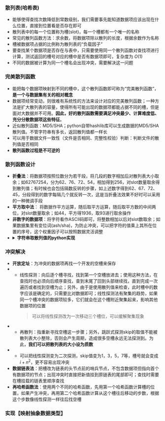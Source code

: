### 散列表(哈希表)
* 能够使得查找次数降低到常数级别，我们需要事先能知道数据项应该出现在什么位置，直接到位置看是否存在即可
* 散列表中的每一个位置称为槽(slot)，每一个槽都有一个唯一的名称
* 常见的散列函数方法：求余数，将数据项除以散列的长度，根据余数作为名称
* 槽被数据项占据的比例称为散列表的“负载因子”
* 要查找某个数据项是否存在与表中，只需要使用同一个散列函数对查找项进行计算，测试返回的槽号对应的槽中是否有数据项即可，复杂度为 $O(1)$
* 不同的数据被计算为同一个槽名会出现冲突，需要解决这一问题

### 完美散列函数
* 能把每个数据项映射到不同的槽中，这个散列函数即可称为“完美散列函数”，**是一个与数据集有关的相对概念**
* 数据项经常变动，则很难有系统性的方法来设计对应的完美散列函数；一种方法是扩大散列表的容量，使得所有可能出现的数据项都能占据不同的槽，但是面对大数据并不可用。**因此，好的散列函数需要满足冲突最少、计算难度低、充分分散数据项这些特征**。
* 近似散列函数：MD5/SHA；python自带hashlib库可以生成数据的MD5/SHA散列值。不管字符串有多长，返回散列值都一样长
* 可以用于数据文件一致性（文件是否相同、完整性校验）判断：判断文件的散列值是否相同
* **散列函数过程是不可逆的**

### 散列函数设计
* **折叠法**：将数据项按照位数分为若干段，将几段的数字相加后对散列表大小取余；如62767254，分为62、76、72、54，相加得到256，对slot数量取余得到散列值；有时候也会包括隔数反转的步骤，如上述数字得到62、67、72、45，分段得到的数字每隔几个就反转一次，这是当折叠法效果不好时可以采用的一种微调手段
* **平方取中法**： 将数据作平方运算，随后取平方运算，随后取平方数的中间两位，对slot数量取余；如44，平方得1936，取93进行取余操作
* **非数字的数据项**：将字符看作ASCⅡ码即可，将整数相加以后对slot数取余；如果数据集里有变位词(ash/sha)，为防止冲突，可以把字符的值乘上其所在位置的序号，这个权重因子可以按照数据灵活调整
* <details><summary><b>字符串取散列值的python实现</b></summary>
    <pre><code>
    def hash(astring, tablesize):  
        sum = 0 
        for pos in range(len(astring)):  
            sum = sum + ord(astring[pos]) 
        return sum%tablesize</code></pre></details>
  
### 冲突解决
* **开放定址**：为冲突的数据项再找一个开发的空槽来保存
* * 线性探测：向后逐个槽寻找，找到第一个空槽放进去；使用这种方法，在查找时也必须向后顺序查找，查到末尾了回到头部继续找，直到完成一次遍历或者找到空槽为止；另外，由于是使用散列值来检查，此时槽中的数字应该是确定的，只需要比对数据即可；线性探测法有聚集的趋势，如果同一个槽冲突的数据项较多，它们就会在这个槽附近聚集起来，影响其他数据项的位置
    > 可以将线性探测改为一次移动三个槽位，可以缓解聚集现象
* * 再散列：指重新寻找空槽这一步骤；另外，跳跃式探测skip的取值不能被散列表大小整除，否则会产生周期，造成很多空槽永远无法探测到。为此，**我们可以把散列表的大小设为质数**
* * 可以把线性探测变为二次探测，skip值变为1，3，5，7等，槽号就会变成 $i+n^2$，更不容易出现冲突
* **数据链表法**：把槽改为链表的头节点前的哨兵节点，不包含数据项但指向首个有数据项的节点；出现冲突时直接把新值挂到原链表的尾部即可；查找时需要在槽挂载的链表里顺序查找
* **再哈希函数法**：使用两个不同的哈希函数，先用第一个哈希函数计算槽的位置，如果产生冲突，再用第二个哈希函数计算从这个槽往后移动的步数，根据这个步数像线性探测一样往后找空槽

### 实现【映射抽象数据类型】
